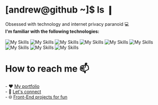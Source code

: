 <h1>[andrew@github ~]$ ls ❙</h1>

Obsessed with technology and internet privacy paranoid 💻<br>
<b>I'm familiar with the following technologies: </b><br><br>
![My Skills](https://skillicons.dev/icons?i=python)
![My Skills](https://skillicons.dev/icons?i=javascript)
![My Skills](https://skillicons.dev/icons?i=html)
![My Skills](https://skillicons.dev/icons?i=css)
![My Skills](https://skillicons.dev/icons?i=linux)
![My Skills](https://skillicons.dev/icons?i=mysql)
![My Skills](https://skillicons.dev/icons?i=php)
![My Skills](https://skillicons.dev/icons?i=wordpress)
![My Skills](https://skillicons.dev/icons?i=java)

<h1>How to reach me 📫</h1>
 - ❤️ <a href="https://andrewis.dev">My portfolio</a> <br>
 - 🔗 <a href="https://www.linkedin.com/in/andrewchalikias">Let's connect</a> <br>
 - 🌐 <a href="https://codepen.io/AndrewChalikias">Front-End projects for fun</a> <br>
